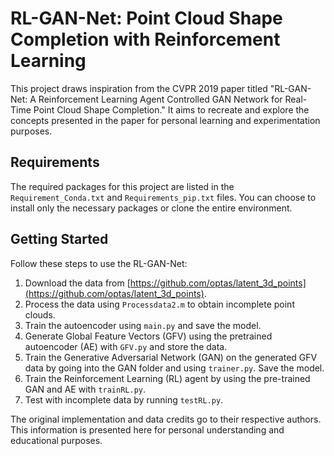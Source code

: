 # RL-GAN-Net: Point Cloud Shape Completion with Reinforcement Learning

This project draws inspiration from the CVPR 2019 paper titled "RL-GAN-Net: A Reinforcement Learning Agent Controlled GAN Network for Real-Time Point Cloud Shape Completion." It aims to recreate and explore the concepts presented in the paper for personal learning and experimentation purposes.

## Requirements

The required packages for this project are listed in the `Requirement_Conda.txt` and `Requirements_pip.txt` files. You can choose to install only the necessary packages or clone the entire environment.

## Getting Started

Follow these steps to use the RL-GAN-Net:

1. Download the data from [https://github.com/optas/latent_3d_points](https://github.com/optas/latent_3d_points).
2. Process the data using `Processdata2.m` to obtain incomplete point clouds.
3. Train the autoencoder using `main.py` and save the model.
4. Generate Global Feature Vectors (GFV) using the pretrained autoencoder (AE) with `GFV.py` and store the data.
5. Train the Generative Adversarial Network (GAN) on the generated GFV data by going into the GAN folder and using `trainer.py`. Save the model.
6. Train the Reinforcement Learning (RL) agent by using the pre-trained GAN and AE with `trainRL.py`.
7. Test with incomplete data by running `testRL.py`.


The original implementation and data credits go to their respective authors. This information is presented here for personal understanding and educational purposes.
